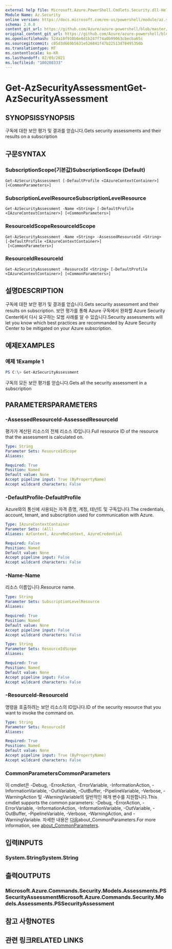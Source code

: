 ```yaml
---
external help file: Microsoft.Azure.PowerShell.Cmdlets.Security.dll-Help.xml
Module Name: Az.Security
online version: https://docs.microsoft.com/en-us/powershell/module/az.security/Get-AzSecurityAssessment
schema: 2.0.0
content_git_url: https://github.com/Azure/azure-powershell/blob/master/src/Security/Security/help/Get-AzSecurityAssessment.md
original_content_git_url: https://github.com/Azure/azure-powershell/blob/master/src/Security/Security/help/Get-AzSecurityAssessment.md
ms.openlocfilehash: 524a10f910b6e0d1b247f74a0b99063cbecba65c
ms.sourcegitcommit: c05d3d669b5631e526841f47b22513d78495350b
ms.translationtype: MT
ms.contentlocale: ko-KR
ms.lasthandoff: 02/09/2021
ms.locfileid: "100208333"
---
```

# <span data-ttu-id="3276f-101">Get-AzSecurityAssessment</span><span class="sxs-lookup"><span data-stu-id="3276f-101">Get-AzSecurityAssessment</span></span>

## <span data-ttu-id="3276f-102">SYNOPSIS</span><span class="sxs-lookup"><span data-stu-id="3276f-102">SYNOPSIS</span></span>
<span data-ttu-id="3276f-103">구독에 대한 보안 평가 및 결과를 얻습니다.</span><span class="sxs-lookup"><span data-stu-id="3276f-103">Gets security assessments and their results on a subscription</span></span>

## <span data-ttu-id="3276f-104">구문</span><span class="sxs-lookup"><span data-stu-id="3276f-104">SYNTAX</span></span>

### <span data-ttu-id="3276f-105">SubscriptionScope(기본값)</span><span class="sxs-lookup"><span data-stu-id="3276f-105">SubscriptionScope (Default)</span></span>
```
Get-AzSecurityAssessment [-DefaultProfile <IAzureContextContainer>] [<CommonParameters>]
```

### <span data-ttu-id="3276f-106">SubscriptionLevelResource</span><span class="sxs-lookup"><span data-stu-id="3276f-106">SubscriptionLevelResource</span></span>
```
Get-AzSecurityAssessment -Name <String> [-DefaultProfile <IAzureContextContainer>] [<CommonParameters>]
```

### <span data-ttu-id="3276f-107">ResourceIdScope</span><span class="sxs-lookup"><span data-stu-id="3276f-107">ResourceIdScope</span></span>
```
Get-AzSecurityAssessment -Name <String> -AssessedResourceId <String> [-DefaultProfile <IAzureContextContainer>]
 [<CommonParameters>]
```

### <span data-ttu-id="3276f-108">ResourceId</span><span class="sxs-lookup"><span data-stu-id="3276f-108">ResourceId</span></span>
```
Get-AzSecurityAssessment -ResourceId <String> [-DefaultProfile <IAzureContextContainer>] [<CommonParameters>]
```

## <span data-ttu-id="3276f-109">설명</span><span class="sxs-lookup"><span data-stu-id="3276f-109">DESCRIPTION</span></span>
<span data-ttu-id="3276f-110">구독에 대한 보안 평가 및 결과를 얻습니다.</span><span class="sxs-lookup"><span data-stu-id="3276f-110">Gets security assessment and their results on subscription.</span></span> <span data-ttu-id="3276f-111">보안 평가를 통해 Azure 구독에서 완화할 Azure Security Center에서 다시 요구하는 모범 사례를 알 수 있습니다.</span><span class="sxs-lookup"><span data-stu-id="3276f-111">Security assessments will let you know which best practices are recommanded by Azure Security Center to be mitigated on your Azure subscription.</span></span>

## <span data-ttu-id="3276f-112">예제</span><span class="sxs-lookup"><span data-stu-id="3276f-112">EXAMPLES</span></span>

### <span data-ttu-id="3276f-113">예제 1</span><span class="sxs-lookup"><span data-stu-id="3276f-113">Example 1</span></span>
```powershell
PS C:\> Get-AzSecurityAssessment
```

<span data-ttu-id="3276f-114">구독의 모든 보안 평가를 얻습니다.</span><span class="sxs-lookup"><span data-stu-id="3276f-114">Gets all the security assessment in a subscription</span></span>

## <span data-ttu-id="3276f-115">PARAMETERS</span><span class="sxs-lookup"><span data-stu-id="3276f-115">PARAMETERS</span></span>

### <span data-ttu-id="3276f-116">-AssessedResourceId</span><span class="sxs-lookup"><span data-stu-id="3276f-116">-AssessedResourceId</span></span>
<span data-ttu-id="3276f-117">평가가 계산된 리소스의 전체 리소스 ID입니다.</span><span class="sxs-lookup"><span data-stu-id="3276f-117">Full resource ID of the resource that the assessment is calculated on.</span></span>

```yaml
Type: String
Parameter Sets: ResourceIdScope
Aliases:

Required: True
Position: Named
Default value: None
Accept pipeline input: True (ByPropertyName)
Accept wildcard characters: False
```

### <span data-ttu-id="3276f-118">-DefaultProfile</span><span class="sxs-lookup"><span data-stu-id="3276f-118">-DefaultProfile</span></span>
<span data-ttu-id="3276f-119">Azure와의 통신에 사용되는 자격 증명, 계정, 테넌트 및 구독입니다.</span><span class="sxs-lookup"><span data-stu-id="3276f-119">The credentials, account, tenant, and subscription used for communication with Azure.</span></span>

```yaml
Type: IAzureContextContainer
Parameter Sets: (All)
Aliases: AzContext, AzureRmContext, AzureCredential

Required: False
Position: Named
Default value: None
Accept pipeline input: False
Accept wildcard characters: False
```

### <span data-ttu-id="3276f-120">-Name</span><span class="sxs-lookup"><span data-stu-id="3276f-120">-Name</span></span>
<span data-ttu-id="3276f-121">리소스 이름입니다.</span><span class="sxs-lookup"><span data-stu-id="3276f-121">Resource name.</span></span>

```yaml
Type: String
Parameter Sets: SubscriptionLevelResource
Aliases:

Required: True
Position: Named
Default value: None
Accept pipeline input: False
Accept wildcard characters: False
```

```yaml
Type: String
Parameter Sets: ResourceIdScope
Aliases:

Required: True
Position: Named
Default value: None
Accept pipeline input: False
Accept wildcard characters: False
```

### <span data-ttu-id="3276f-122">-ResourceId</span><span class="sxs-lookup"><span data-stu-id="3276f-122">-ResourceId</span></span>
<span data-ttu-id="3276f-123">명령을 호출하려는 보안 리소스의 ID입니다.</span><span class="sxs-lookup"><span data-stu-id="3276f-123">ID of the security resource that you want to invoke the command on.</span></span>

```yaml
Type: String
Parameter Sets: ResourceId
Aliases:

Required: True
Position: Named
Default value: None
Accept pipeline input: True (ByPropertyName)
Accept wildcard characters: False
```

### <span data-ttu-id="3276f-124">CommonParameters</span><span class="sxs-lookup"><span data-stu-id="3276f-124">CommonParameters</span></span>
<span data-ttu-id="3276f-125">이 cmdlet은 -Debug, -ErrorAction, -ErrorVariable, -InformationAction, -InformationVariable, -OutVariable, -OutBuffer, -PipelineVariable, -Verbose, -WarningAction 및 -WarningVariable의 일반적인 매개 변수를 지원합니다.</span><span class="sxs-lookup"><span data-stu-id="3276f-125">This cmdlet supports the common parameters: -Debug, -ErrorAction, -ErrorVariable, -InformationAction, -InformationVariable, -OutVariable, -OutBuffer, -PipelineVariable, -Verbose, -WarningAction, and -WarningVariable.</span></span> <span data-ttu-id="3276f-126">자세한 내용은 [다음](http://go.microsoft.com/fwlink/?LinkID=113216)about_CommonParameters.</span><span class="sxs-lookup"><span data-stu-id="3276f-126">For more information, see [about_CommonParameters](http://go.microsoft.com/fwlink/?LinkID=113216).</span></span>

## <span data-ttu-id="3276f-127">입력</span><span class="sxs-lookup"><span data-stu-id="3276f-127">INPUTS</span></span>

### <span data-ttu-id="3276f-128">System.String</span><span class="sxs-lookup"><span data-stu-id="3276f-128">System.String</span></span>

## <span data-ttu-id="3276f-129">출력</span><span class="sxs-lookup"><span data-stu-id="3276f-129">OUTPUTS</span></span>

### <span data-ttu-id="3276f-130">Microsoft.Azure.Commands.Security.Models.Assessments.PSSecurityAssessment</span><span class="sxs-lookup"><span data-stu-id="3276f-130">Microsoft.Azure.Commands.Security.Models.Assessments.PSSecurityAssessment</span></span>

## <span data-ttu-id="3276f-131">참고 사항</span><span class="sxs-lookup"><span data-stu-id="3276f-131">NOTES</span></span>

## <span data-ttu-id="3276f-132">관련 링크</span><span class="sxs-lookup"><span data-stu-id="3276f-132">RELATED LINKS</span></span>
